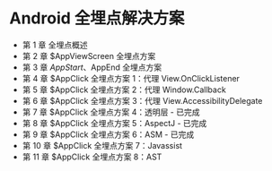 # Android 全埋点解决方案

* 第 1 章 全埋点概述
* 第 2 章 $AppViewScreen 全埋点方案
* 第 3 章 $AppStart、$AppEnd 全埋点方案
* 第 4 章 $AppClick 全埋点方案 1：代理 View.OnClickListener
* 第 5 章 $AppClick 全埋点方案 2：代理 Window.Callback
* 第 6 章 $AppClick 全埋点方案 3：代理 View.AccessibilityDelegate
* 第 7 章 $AppClick 全埋点方案 4：透明层 - 已完成
* 第 8 章 $AppClick 全埋点方案 5：AspectJ - 已完成
* 第 9 章 $AppClick 全埋点方案 6：ASM - 已完成
* 第 10 章 $AppClick 全埋点方案 7：Javassist
* 第 11 章 $AppClick 全埋点方案 8：AST

